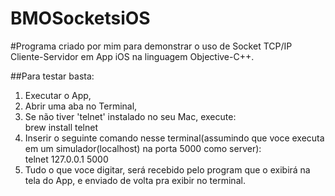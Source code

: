 # BMOSocketsiOS
#Programa criado por mim para demonstrar o uso de Socket TCP/IP Cliente-Servidor em App iOS na linguagem Objective-C++. 

##Para testar basta: 
1) Executar o App, 
2) Abrir uma aba no Terminal, 
3) Se não tiver 'telnet' instalado no seu Mac, execute:        
 		   brew install telnet
4) Inserir o seguinte comando nesse terminal(assumindo que voce executa em um simulador(localhost) na porta 5000 como server):        
 		   telnet 127.0.0.1 5000
5) Tudo o que voce digitar, será recebido pelo program que o exibirá na tela do App, e enviado de volta pra exibir no terminal.

